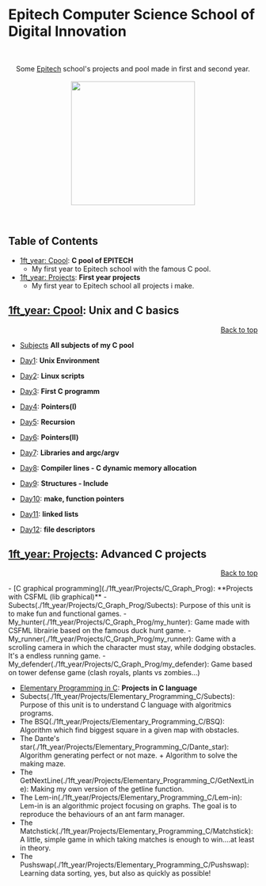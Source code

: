 # Epitech Computer Science School of Digital Innovation
<br/>
<p align="center">
Some <a href="http://www.epitech.eu">Epitech</a> school's projects and pool made in first and second year.
<br/><br/>
<img src="https://upload.wikimedia.org/wikipedia/commons/thumb/2/2d/Epitech.png/1598px-Epitech.png" width="250">
</p>
<br/>

<a name="top"></a>

## Table of Contents 
- [1ft_year: Cpool](#1ft_yearCpool): **C pool of EPITECH**
    - My first year to Epitech school with the famous C pool.
- [1ft_year: Projects](#1ft_yearProjects): **First year projects**
    - My first year to Epitech school all projects i make.
 
<a name="1ft_yearCpool"></a>

## [1ft_year: Cpool](./1ft_year/Cpool_2018): **Unix and C basics**
<p align="right"><a href="#top">Back to top</a></p>

- [Subjects](./1ft_year/Cpool_2018/Subjects) **All subjects of my C pool**

- [Day1](./1ft_year/Cpool_2018/Day01): **Unix Environment**
     
- [Day2](./1ft_year/Cpool_2018/Day02): **Linux scripts**
     
- [Day3](./1ft_year/Cpool_2018/Day03): **First C programm**

- [Day4](./1ft_year/Cpool_2018/Day04): **Pointers(I)**

- [Day5](./1ft_year/Cpool_2018/Day05): **Recursion**

- [Day6](./1ft_year/Cpool_2018/Day06): **Pointers(II)**

- [Day7](./1ft_year/Cpool_2018/Day07): **Libraries and argc/argv**
 
- [Day8](./1ft_year/Cpool_2018/Day08): **Compiler lines - C dynamic memory allocation**

- [Day9](./1ft_year/Cpool_2018/Day09): **Structures - Include**

- [Day10](./1ft_year/Cpool_2018/Day10): **make, function pointers**

- [Day11](./1ft_year/Cpool_2018/Day11): **linked lists**

- [Day12](./1ft_year/Cpool_2018/Day12): **file descriptors**


<a name="1ft_yearProjects"></a>

## [1ft_year: Projects](./1ft_year/Projects): **Advanced C projects**
<p align="right"><a href="#top">Back to top</a></p>
- [C graphical programming](./1ft_year/Projects/C_Graph_Prog): **Projects with CSFML (lib graphical)**
- Subects(./1ft_year/Projects/C_Graph_Prog/Subects): Purpose of this unit is to make fun and functional games.
- My_hunter(./1ft_year/Projects/C_Graph_Prog/my_hunter): Game made with CSFML librairie based on the famous duck hunt game.
- My_runner(./1ft_year/Projects/C_Graph_Prog/my_runner): Game with a scrolling camera in which the character must stay, while dodging obstacles. It's a endless running game.
- My_defender(./1ft_year/Projects/C_Graph_Prog/my_defender): Game based on tower defense game (clash royals, plants vs zombies...)
  
- [Elementary Programming in C](./1ft_year/Projects/Elementary_Programming_C): **Projects in C language**
- Subects(./1ft_year/Projects/Elementary_Programming_C/Subects): Purpose of this unit is to understand C language with algoritmics programs.
- The BSQ(./1ft_year/Projects/Elementary_Programming_C/BSQ): Algorithm which find biggest square in a given map with obstacles.
- The Dante's star(./1ft_year/Projects/Elementary_Programming_C/Dante_star): Algorithm generating perfect or not maze. + Algorithm to solve the making maze.
- The GetNextLine(./1ft_year/Projects/Elementary_Programming_C/GetNextLine): Making my own version of the getline function.
- The Lem-in(./1ft_year/Projects/Elementary_Programming_C/Lem-in): Lem-in is an algorithmic project focusing on graphs. The goal is to reproduce the behaviours of an ant farm manager.
- The Matchstick(./1ft_year/Projects/Elementary_Programming_C/Matchstick): A little, simple game in which taking matches is enough to win....at least in theory.
- The Pushswap(./1ft_year/Projects/Elementary_Programming_C/Pushswap): Learning data sorting, yes, but also as quickly as possible!
 
  
